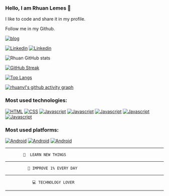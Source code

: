 ### Hello, I am Rhuan Lemes 👋
I like to code and share it in my profile.

Follow me in my Github.

[![blog](https://img.shields.io/website-up-down-green-red/http/monip.org.svg)](https://github.com/RhuanVL?tab=repositories) 

[![Linkedin](https://img.shields.io/badge/LinkedIn-0077B5?style=for-the-badge&logo=linkedin&logoColor=white)](https://www.linkedin.com/in/rhuan-lemes-a93934196/) [![Linkedin](https://img.shields.io/badge/Discord-7289DA?style=for-the-badge&logo=discord&logoColor=white
)](https://discord.com/channels/Rhuan#9181) 


![Rhuan GitHub stats](https://github-readme-stats.vercel.app/api?username=rhuanvl&show_icons=true&theme=blue-green) 

[![GitHub Streak](https://github-readme-streak-stats.herokuapp.com/?user=rhuanvl&theme=blue-green)](https://git.io/streak-stats)

[![Top Langs](https://github-readme-stats.vercel.app/api/top-langs/?username=rhuanvl&layout=compact&theme=blue-green)](https://github.com/RhuanVL?tab=repositories)

[![rhuanvl's github activity graph](https://activity-graph.herokuapp.com/graph?username=rhuanvl&theme=react-dark)](https://github.com/ashutosh00710/github-readme-activity-graph)


### Most used technologies:

[![HTML](https://img.shields.io/badge/HTML5-E34F26?style=for-the-badge&logo=html5&logoColor=white
)]() [![CSS](https://img.shields.io/badge/CSS3-1572B6?style=for-the-badge&logo=css3&logoColor=white
)]() [![Javascript](https://img.shields.io/badge/JavaScript-F7DF1E?style=for-the-badge&logo=javascript&logoColor=black
)]() [![Javascript](https://img.shields.io/badge/Bootstrap-563D7C?style=for-the-badge&logo=bootstrap&logoColor=white
)]() [![Javascript](https://img.shields.io/badge/Java-ED8B00?style=for-the-badge&logo=java&logoColor=white
)]() [![Javascript](https://img.shields.io/badge/React-20232A?style=for-the-badge&logo=react&logoColor=61DAFB
)]() [![Javascript](https://img.shields.io/badge/C-00599C?style=for-the-badge&logo=c&logoColor=white
)]() 

### Most used platforms:

[![Android](https://img.shields.io/badge/Android-3DDC84?style=for-the-badge&logo=android&logoColor=white
)]() [![Android](https://img.shields.io/badge/Windows-0078D6?style=for-the-badge&logo=windows&logoColor=white
)]() [![Android](https://img.shields.io/badge/Ubuntu-E95420?style=for-the-badge&logo=ubuntu&logoColor=white
)]() 

--------------------------------------------------------------------------------------------------
            📖  LEARN NEW THINGS
--------------------------------------------------------------------------------------------------
              🏅 IMPROVE 1% EVERY DAY
--------------------------------------------------------------------------------------------------
                💻 TECHNOLOGY LOVER
--------------------------------------------------------------------------------------------------

<!---
RhuanVL/RhuanVL is a ✨ special ✨ repository because its `README.md` (this file) appears on your GitHub profile.
You can click the Preview link to take a look at your changes.
--->
